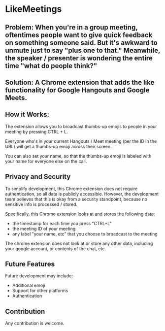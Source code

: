 # LikeMeetings

## Problem: When you're in a group meeting, oftentimes people want to give quick feedback on something someone said. But it's awkward to unmute just to say "plus one to that." Meanwhile, the speaker / presenter is wondering the entire time "what do people think?" 

## Solution: A Chrome extension that adds the **like** functionality for Google Hangouts and Google Meets. 

## How it Works: 

The extension allows you to broadcast thumbs-up emojis to people in your meeting by pressing CTRL + L. 

Everyone who's in your current Hangouts / Meet meeting (per the ID in the URL) will get a thumbs-up emoji across their screen. 

You can also set your name, so that the thumbs-up emoji is labeled with your name for everyone else on the call.

## Privacy and Security 
To simplify development, this Chrome extension does not require authentication, so all data is publicly accessible. However, the development team believes that this is okay from a security standpoint, because no sensitive info is processed / stored. 


Specifically, this Chrome extension looks at and stores the following data: 
* the timestamp for each time you press "CTRL+L" 
* the meeting ID of your meeting 
* any label "your name, etc" that you choose to broadcast to the meeting 

The chrome extension does not look at or store any other data, including your google account, or contents of the chat, etc. 

## Future Features 
Future development may include: 
* Additional emoji 
* Support for other platforms 
* Authentication 

## Contribution 
Any contribution is welcome. 



